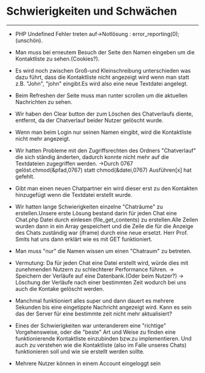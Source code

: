 # Schwierigkeiten und Schwächen 
****************************************************************************************************************                   
* PHP Undefined Fehler treten auf->Notlösung : error_reporting(0); (unschön).

* Man muss bei erneutem Besuch der Seite den Namen eingeben um die Kontaktliste zu sehen.(Cookies?).

* Es wird noch zwischen Groß-und Kleinschreibung unterschieden was dazu führt, 
 dass die Kontaktliste nicht angezeigt wird wenn man statt z.B.
 "John", "john" eingibt.Es wird also eine neue Textdatei angelegt.

* Beim Refreshen der Seite muss man runter scrollen um die aktuellen Nachrichten zu sehen.

* Wir haben den Clear button der zum Löschen des Chatverlaufs diente, entfernt, da der Chatverlauf beider Nutzer gelöscht wurde.

* Wenn man beim Login nur seinen Namen eingibt, wird die Kontaktliste nicht mehr angezeigt.

* Wir hatten Probleme mit den Zugriffsrechten des Ordners "Chatverlauf" die sich ständig änderten, 
 dadurch konnte nicht mehr auf die Textdateien zugegriffen werden.
 ->Durch 0767 gelöst.chmod(&pfad,0767) statt chmod(&datei,0767) Ausführen[x] hat gefehlt.

* Gibt man einen neuen Chatpartner ein wird dieser erst zu den Kontakten hinzugefügt wenn die Textdatei erstellt wurde.

* Wir hatten lange Schwierigkeiten einzelne "Chaträume" zu erstellen.Unsere erste Lösung bestand darin für jeden Chat 
 eine Chat.php Datei durch einlesen (file_get_contents) zu erstellen.Alle Zeilen wurden dann in ein Array gespeichert 
 und die Zeile die für die Anzeige des Chats zuständig war (iframe) durch eine neue ersetzt.
 Herr Prof. Smits hat uns dann erklärt wie es mit GET funktioniert.

* Man muss "nur" die Namen wissen um einen "Chatraum" zu betreten.

* Vermutung: Da für jeden Chat eine Datei erstellt wird, würde dies mit zunehmenden Nutzern zu schlechterer Performance führen.
 -> Speichern der Verläufe auf eine Datenbank.(Oder beim Nutzer?)
 -> Löschung der Verläufe nach einer bestimmten Zeit wodurch bei uns auch die Kontake gelöscht werden. 

* Manchmal funktioniert alles super und dann dauert es mehrere Sekunden bis eine eingetippte Nachricht angezeigt wird.
  Kann es sein das der Server für eine bestimmte zeit nicht mehr aktualisiert? 

* Eines der Schwierigkeiten war unteranderem eine "richtige" Vorgehensweise, oder die "beste" Art und Weise
  zu finden eine funktionierende Kontaktliste einzubinden bzw.zu implementieren. Und auch zu verstehen wie die Kontaktliste 
  (also im Falle unseres Chats) funktionieren soll und wie sie erstellt werden sollte.

* Mehrere Nutzer können in einem Account eingeloggt sein
